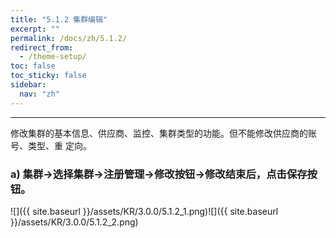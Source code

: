 ```yaml
---
title: "5.1.2 集群编辑"
excerpt: ""
permalink: /docs/zh/5.1.2/
redirect_from:
  - /theme-setup/
toc: false
toc_sticky: false
sidebar:
  nav: "zh"
---
```


---
修改集群的基本信息、供应商、监控、集群类型的功能。但不能修改供应商的账号、类型、重 定向。

### a\) 集群→选择集群→注册管理→修改按钮→修改结束后，点击保存按钮。
![]({{ site.baseurl }}/assets/KR/3.0.0/5.1.2_1.png)![]({{ site.baseurl }}/assets/KR/3.0.0/5.1.2_2.png)
